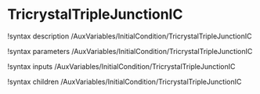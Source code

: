<!-- MOOSE Documentation Stub: Remove this when content is added. -->

# TricrystalTripleJunctionIC
!syntax description /AuxVariables/InitialCondition/TricrystalTripleJunctionIC

!syntax parameters /AuxVariables/InitialCondition/TricrystalTripleJunctionIC

!syntax inputs /AuxVariables/InitialCondition/TricrystalTripleJunctionIC

!syntax children /AuxVariables/InitialCondition/TricrystalTripleJunctionIC
